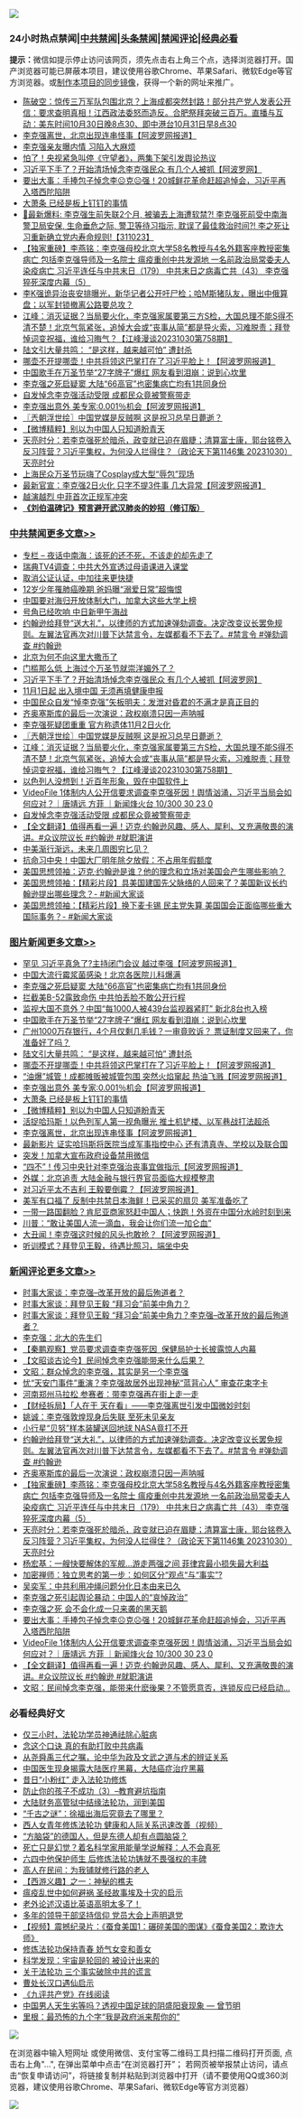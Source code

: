 ![](https://raw.githubusercontent.com/jsvpn/jsproxy/dev/64photo/fqnews-qr.jpg)

<div id="tt">
<h3>24小时热点禁闻|<a href="#%E4%B8%AD%E5%85%B1%E7%A6%81%E9%97%BB%E6%9B%B4%E5%A4%9A%E6%96%87%E7%AB%A0">中共禁闻</a>|<a href="#%E5%9B%BE%E7%89%87%E6%96%B0%E9%97%BB%E6%9B%B4%E5%A4%9A%E6%96%87%E7%AB%A0">头条禁闻</a>|<a href="#%E6%96%B0%E9%97%BB%E8%AF%84%E8%AE%BA%E6%9B%B4%E5%A4%9A%E6%96%87%E7%AB%A0">禁闻评论|<a href="#%E5%BF%85%E7%9C%8B%E7%BB%8F%E5%85%B8%E5%A5%BD%E6%96%87">经典必看</a></h3>
<div><b>提示：</b>微信如提示停止访问该网页，须先点击右上角三个点，选择浏览器打开。国产浏览器可能已屏蔽本项目，建议使用谷歌Chrome、苹果Safari、微软Edge等官方浏览器。或<a href="%E5%88%B6%E4%BD%9Cgit%E7%A6%81%E9%97%BB%E9%95%9C%E5%83%8F.md">制作本项目的同步镜像</a>，获得一个新的网址来推广。</div>
<ul>

<li><a href="/sohnews/20231031/1954609.md">陈破空：惊传三万军队包围北京？上海成都突然封路！部分共产党人发表公开信：要求查明真相！江西政法委怒而造反。合肥祭拜突破三百万。直播与互动：美东时间10月30日晚8点30、即中港台10月31日早8点30</a></li>
<li><a href="/topimagenews/20231031/1954630.md">李克强离世，北京出现连串怪事【阿波罗网报道】</a></li>
<li><a href="/baitai/20231031/1954926.md">李克强亲友曝内情 习陷入大麻烦</a></li>
<li><a href="/cnnews/20231031/1954616.md">怕了！央视紧急叫停《守望者》，两集下架引发舆论热议</a></li>
<li><a href="/cbnews/20231031/1954792.md">习近平下手了？开始清场悼念李克强民众 有几个人被抓【阿波罗网】</a></li>
<li><a href="/comments/20231031/1954643.md">要出大事：手捧包子悼念李☹️克☹️强！20城鲜花革命赶超追悼会，习近平再入塔西陀陷阱</a></li>
<li><a href="/topimagenews/20231031/1954726.md">大萧条 已经是板上钉钉的事情</a></li>
<li><a href="/sohnews/20231031/1954887.md">🧨最新爆料: 李克强生前失联2个月, 被骗去上海遭软禁?! 李克强死前受中南海警卫局安保, 生命垂危之际, 警卫等待习指示, 耽误了最佳救治时间?! 李之死让习重新确立党内寿命规则!【311023】</a></li>
<li><a href="/comments/20231031/1954736.md">【独家重磅】李燕铭：李克强母校北京大学58名教授与4名外籍客座教授密集病亡 包括李克强导师及一名院士 瘟疫重创中共发源地 一名前政治局常委夫人染疫病亡 习近平连任与中共末日（179） 中共末日之病毒亡共（43） 李克强猝死深度内幕（5）</a></li>
<li><a href="/sohnews/20231031/1954628.md">李K强诡异治丧安排曝光，新华记者公开吁尸检；哈M斯猪队友，曝出中俄算盘；以军封锁撤离公路要总攻？</a></li>
<li><a href="/cbnews/20231031/1954733.md">江峰：消灭证据？当局要火化，李克强家属要第三方S检，大国总理不能S得不清不楚！北京气氛紧张，追悼大会或“丧事从简”都是导火索，习难脱责；拜登悼词变祝福，谁给习晦气？【江峰漫谈20231030第758期】</a></li>
<li><a href="/topimagenews/20231031/1954835.md">陆文引大量共鸣： “是这样，越来越可怕” 遭封杀</a></li>
<li><a href="/topimagenews/20231031/1954815.md">哪壶不开提哪壶！中共将领这巴掌打在了习近平脸上！【阿波罗网报道】</a></li>
<li><a href="/topimagenews/20231031/1954863.md">中国歌手在万圣节举“27字牌子”爆红 网友看到泪崩：说到心坎里</a></li>
<li><a href="/topimagenews/20231031/1954941.md">李克强之死启疑窦 大陆“66高官”也密集病亡均有1共同身份</a></li>
<li><a href="/cbnews/20231031/1954631.md">自发悼念李克强活动受限 成都民众竟被警察带走</a></li>
<li><a href="/topimagenews/20231031/1954803.md">李克强出意外 美专家:0.001％机会【阿波罗网报道】</a></li>
<li><a href="/cbnews/20231031/1954735.md">〖兲朝浮世绘〗中国党媒是反贼啊 这是祝习总早日薨逝？</a></li>
<li><a href="/topimagenews/20231031/1954701.md">【微博精粹】别以为中国人只知道盼青天</a></li>
<li><a href="/comments/20231031/1954681.md">天亮时分：若李克强死於暗杀，政变就已迫在眉睫；清算富士康，郭台铭卷入反习阵营？习近平集权，为何没人拦得住？（政论天下第1146集 20231030）天亮时分</a></li>
<li><a href="/cnnews/20231031/1954866.md">上海民众万圣节玩嗨了Cosplay成大型“辱包”现场</a></li>
<li><a href="/cnnews/20231031/1954879.md">最新官宣：李克强2日火化 只字不提3件事 几大异常【阿波罗网报道】</a></li>
<li><a href="/worldnews/20231031/1954837.md">越演越烈 中菲首次正规军冲突</a></li>
<li><b><a href="/comments/20200207/1272816.md" target="_blank">《刘伯温碑记》预言避开武汉肺炎的妙招（修订版）</a></b></li>
</ul>
</div>

<div class="catlist">
<h3><a href="/cbnews/" target="_blank">中共禁闻</a><span><a href="/cbnews/" target="_blank" rel="nofollow">更多文章>></a></span></h3>
<ul>
<li><a href="/cbnews/20231031/1954999.md" target="_blank">专栏 &#8211; 夜话中南海：该死的还不死，不该走的却先走了</a></li>
<li><a href="/cbnews/20231031/1954987.md" target="_blank">瑞典TV4调查：中共大外宣透过母语课进入课堂</a></li>
<li><a href="/cbnews/20231031/1954986.md" target="_blank">取消公证认证，中加往来更快捷</a></li>
<li><a href="/cbnews/20231031/1954985.md" target="_blank">12岁少年罹肺癌晚期 爸妈曝“溺爱日常”超悔恨</a></li>
<li><a href="/cbnews/20231031/1954984.md" target="_blank">中国要对海归开放体制大门，加拿大这些大学上榜</a></li>
<li><a href="/cbnews/20231031/1954945.md" target="_blank">号角已经吹响 中日新甲午海战</a></li>
<li><a href="/comments/20231031/1954893.md" target="_blank">约翰逊给拜登“送大礼”，以律师的方式加速弹劾调查。决定改变议长罢免规则。左翼法官再次对川普下达禁言令，左媒都看不下去了。#禁言令 #弹劾调查 #约翰逊</a></li>
<li><a href="/cbnews/20231031/1954836.md" target="_blank">北京为何不向这里大撒币了</a></li>
<li><a href="/cbnews/20231031/1954816.md" target="_blank">门槛那么低 上海过个万圣节就崇洋媚外了？</a></li>
<li><a href="/cbnews/20231031/1954792.md" target="_blank">习近平下手了？开始清场悼念李克强民众 有几个人被抓【阿波罗网】</a></li>
<li><a href="/cbnews/20231031/1954791.md" target="_blank">11月1日起 出入境中国 无须再填健康申报</a></li>
<li><a href="/cbnews/20231031/1954776.md" target="_blank">中国民众自发“悼李克强”矢板明夫：发泄对昏君的不满才是真正目的</a></li>
<li><a href="/comments/20231031/1954774.md" target="_blank">齐奥塞斯库的最后一次演说：政权崩溃只因一声呐喊</a></li>
<li><a href="/cbnews/20231031/1954747.md" target="_blank">李克强死疑团重重 官方称遗体11月2日火化</a></li>
<li><a href="/cbnews/20231031/1954735.md" target="_blank">〖兲朝浮世绘〗中国党媒是反贼啊 这是祝习总早日薨逝？</a></li>
<li><a href="/cbnews/20231031/1954733.md" target="_blank">江峰：消灭证据？当局要火化，李克强家属要第三方S检，大国总理不能S得不清不楚！北京气氛紧张，追悼大会或“丧事从简”都是导火索，习难脱责；拜登悼词变祝福，谁给习晦气？【江峰漫谈20231030第758期】</a></li>
<li><a href="/cbnews/20231031/1954665.md" target="_blank">以色列人没想到！近百年形象，毁在中国软件上</a></li>
<li><a href="/comments/20231031/1954636.md" target="_blank">VideoFile 1体制内人公开信要求调查李克强死因！舆情汹涌，习近平当局会如何应对？｜唐靖远 方菲 ｜新闻烽火台 10/300 30 23 0</a></li>
<li><a href="/cbnews/20231031/1954631.md" target="_blank">自发悼念李克强活动受限 成都民众竟被警察带走</a></li>
<li><a href="/comments/20231031/1954624.md" target="_blank">【全文翻译】值得再看一遍！迈克·约翰逊风趣、感人、犀利、又充满敬畏的演讲。#众议院议长 #约翰逊 #就职演讲</a></li>
<li><a href="/cbnews/20231031/1954614.md" target="_blank">中美渐行渐远，未来几周图穷匕见？</a></li>
<li><a href="/cbnews/20231031/1954613.md" target="_blank">抗命习中央！中国大厂明年除夕放假：不占用年假额度</a></li>
<li><a href="/cbnews/20231031/1954596.md" target="_blank">美国思想领袖：迈克‧约翰逊是谁？他的理念和立场对美国会产生哪些影响？</a></li>
<li><a href="/cbnews/20231031/1954590.md" target="_blank">美国思想领袖：【精彩片段】具美国建国先父脉络的人回来了？美国新议长约翰逊提出哪些理念？- #新闻大家谈</a></li>
<li><a href="/cbnews/20231031/1954589.md" target="_blank">美国思想领袖：【精彩片段】换下麦卡锡 民主党失算 美国国会正面临哪些重大国际事务？- #新闻大家谈</a></li>

</ul>
</div>
<div class="catlist">
<h3><a href="/topimagenews/" target="_blank">图片新闻</a><span><a href="/topimagenews/" target="_blank" rel="nofollow">更多文章>></a></span></h3>
<ul>
<li><a href="/topimagenews/20231101/1955087.md" target="_blank">罕见 习近平真急了?主持闭门会议 越过李强【阿波罗网报道】</a></li>
<li><a href="/topimagenews/20231031/1954983.md" target="_blank">中国大流行霉浆菌感染！北京各医院儿科爆满</a></li>
<li><a href="/topimagenews/20231031/1954941.md" target="_blank">李克强之死启疑窦 大陆“66高官”也密集病亡均有1共同身份</a></li>
<li><a href="/topimagenews/20231031/1954896.md" target="_blank">拦截美B-52露致命伤 中共怕丢脸不敢公开行程</a></li>
<li><a href="/topimagenews/20231031/1954864.md" target="_blank">监视大国不意外？中国“每1000人被439台监视器紧盯” 新北8台也入榜</a></li>
<li><a href="/topimagenews/20231031/1954863.md" target="_blank">中国歌手在万圣节举“27字牌子”爆红 网友看到泪崩：说到心坎里</a></li>
<li><a href="/topimagenews/20231031/1954851.md" target="_blank">广州1000万存银行，4个月仅剩几毛钱？一审竟败诉？ 票证制度又回来了，你准备好了吗？</a></li>
<li><a href="/topimagenews/20231031/1954835.md" target="_blank">陆文引大量共鸣： “是这样，越来越可怕” 遭封杀</a></li>
<li><a href="/topimagenews/20231031/1954815.md" target="_blank">哪壶不开提哪壶！中共将领这巴掌打在了习近平脸上！【阿波罗网报道】</a></li>
<li><a href="/topimagenews/20231031/1954804.md" target="_blank">“油爆”城管！成都摊贩被城管包围 突然火焰窜起 热油飞溅【阿波罗网报道】</a></li>
<li><a href="/topimagenews/20231031/1954803.md" target="_blank">李克强出意外 美专家:0.001％机会【阿波罗网报道】</a></li>
<li><a href="/topimagenews/20231031/1954726.md" target="_blank">大萧条 已经是板上钉钉的事情</a></li>
<li><a href="/topimagenews/20231031/1954701.md" target="_blank">【微博精粹】别以为中国人只知道盼青天</a></li>
<li><a href="/topimagenews/20231031/1954682.md" target="_blank">活捉哈玛斯！以色列军人第一视角曝光 推土机铲楼、以军巷战打法超杀</a></li>
<li><a href="/topimagenews/20231031/1954630.md" target="_blank">李克强离世，北京出现连串怪事【阿波罗网报道】</a></li>
<li><a href="/topimagenews/20231031/1954629.md" target="_blank">最新影片 证实哈玛斯将医院当成军事指控中心 还有清真寺、学校以及联合国</a></li>
<li><a href="/topimagenews/20231031/1954612.md" target="_blank">突发！加拿大宣布政府设备禁用微信</a></li>
<li><a href="/topimagenews/20231030/1954436.md" target="_blank">“四不”！传习中央针对李克强治丧事宜做指示【阿波罗网报道】</a></li>
<li><a href="/topimagenews/20231030/1954435.md" target="_blank">外媒：北京追责 大陆金融与银行界官员面临大规模整肃</a></li>
<li><a href="/topimagenews/20231030/1954434.md" target="_blank">对习近平太不吉利 王毅要倒霉？【阿波罗网报道】</a></li>
<li><a href="/topimagenews/20231030/1954354.md" target="_blank">美军有口福了 反制中共禁日本海鲜！已采买的扇贝 美军准备吃了</a></li>
<li><a href="/topimagenews/20231030/1954343.md" target="_blank">一带一路国翻脸？肯尼亚商家怒赶中国人；快跑！外资在中国分水岭时刻到来</a></li>
<li><a href="/topimagenews/20231030/1954342.md" target="_blank">川普：“敢让美国人流一滴血，我会让你们流一加仑血”</a></li>
<li><a href="/topimagenews/20231030/1954321.md" target="_blank">大丑闻！李克强这时候的风头也敢抢？【阿波罗网报道】</a></li>
<li><a href="/topimagenews/20231030/1954265.md" target="_blank">听训模式？拜登见王毅，待遇比照习，端坐中央</a></li>

</ul>
</div>
<div class="catlist">
<h3><a href="/comments/" target="_blank">新闻评论</a><span><a href="/comments/" target="_blank" rel="nofollow">更多文章>></a></span></h3>
<ul>
<li><a href="/comments/20231031/1955002.md" target="_blank">时事大家谈：李克强&#8211;改革开放的最后殉道者？</a></li>
<li><a href="/comments/20231031/1955001.md" target="_blank">时事大家谈：拜登见王毅 “拜习会”前美中角力？</a></li>
<li><a href="/comments/20231031/1955000.md" target="_blank">时事大家谈：拜登见王毅 “拜习会”前美中角力？李克强&#8211;改革开放的最后殉道者？</a></li>
<li><a href="/comments/20231031/1954993.md" target="_blank">李克强：北大的先生们</a></li>
<li><a href="/comments/20231031/1954959.md" target="_blank">【秦鹏观察】党员要求调查李克强死因  保健局护士长披露惊人内幕</a></li>
<li><a href="/comments/20231031/1954958.md" target="_blank">【文昭谈古论今】民间悼念李克强能带来什么后果？</a></li>
<li><a href="/comments/20231031/1954956.md" target="_blank">文昭：群众悼念的李克强，其实是另一个李克强</a></li>
<li><a href="/comments/20231031/1954924.md" target="_blank">忧“天安门事件”重演？李克强故居外出现神秘“蓝背心人” 审查花束字卡</a></li>
<li><a href="/comments/20231031/1954923.md" target="_blank">河南郑州马拉松 参赛者：带李克强再在街上走一走</a></li>
<li><a href="/comments/20231031/1954913.md" target="_blank">【财经拆局】「人在干 天在看」——李克强离世引发中国微妙时刻</a></li>
<li><a href="/comments/20231031/1954904.md" target="_blank">姚诚：李克强敦煌现身后失联 至死未见亲友</a></li>
<li><a href="/comments/20231031/1954903.md" target="_blank">小行星“贝努”样本装罐送回地球 NASA竟打不开</a></li>
<li><a href="/comments/20231031/1954893.md" target="_blank">约翰逊给拜登“送大礼”，以律师的方式加速弹劾调查。决定改变议长罢免规则。左翼法官再次对川普下达禁言令，左媒都看不下去了。#禁言令 #弹劾调查 #约翰逊</a></li>
<li><a href="/comments/20231031/1954774.md" target="_blank">齐奥塞斯库的最后一次演说：政权崩溃只因一声呐喊</a></li>
<li><a href="/comments/20231031/1954736.md" target="_blank">【独家重磅】李燕铭：李克强母校北京大学58名教授与4名外籍客座教授密集病亡 包括李克强导师及一名院士 瘟疫重创中共发源地 一名前政治局常委夫人染疫病亡 习近平连任与中共末日（179） 中共末日之病毒亡共（43） 李克强猝死深度内幕（5）</a></li>
<li><a href="/comments/20231031/1954681.md" target="_blank">天亮时分：若李克强死於暗杀，政变就已迫在眉睫；清算富士康，郭台铭卷入反习阵营？习近平集权，为何没人拦得住？（政论天下第1146集 20231030）天亮时分</a></li>
<li><a href="/comments/20231031/1954671.md" target="_blank">杨宏基：一艘快要解体的军舰…游走两强之间 菲律宾最小损失最大利益</a></li>
<li><a href="/comments/20231031/1954670.md" target="_blank">加密禅师：独立思考的第一步：如何区分“观点“与“事实”?</a></li>
<li><a href="/comments/20231031/1954669.md" target="_blank">吴奕军：中共利用冲绳问题分化日本由来已久</a></li>
<li><a href="/comments/20231031/1954668.md" target="_blank">李克强之死引起舆论暴动：中国人的“哀悼政治”</a></li>
<li><a href="/comments/20231031/1954647.md" target="_blank">李克强之死 会不会化成一只来袭的黑天鹅</a></li>
<li><a href="/comments/20231031/1954643.md" target="_blank">要出大事：手捧包子悼念李☹️克☹️强！20城鲜花革命赶超追悼会，习近平再入塔西陀陷阱</a></li>
<li><a href="/comments/20231031/1954636.md" target="_blank">VideoFile 1体制内人公开信要求调查李克强死因！舆情汹涌，习近平当局会如何应对？｜唐靖远 方菲 ｜新闻烽火台 10/300 30 23 0</a></li>
<li><a href="/comments/20231031/1954624.md" target="_blank">【全文翻译】值得再看一遍！迈克·约翰逊风趣、感人、犀利、又充满敬畏的演讲。#众议院议长 #约翰逊 #就职演讲</a></li>
<li><a href="/comments/20231031/1954610.md" target="_blank">文昭：民间悼念李克强，能带来什麽後果？不管愿意否，连锁反应已经启动&#8230;</a></li>

</ul>
</div>

<div class="catlist">
<h3>必看经典好文</h3>
<ul>
<li><a href="/health/20170626/780270.md" target="_blank">仅三小时，法轮功学员神通祛除心脏病</a></li>
<li><a href="/comments/20200707/1357090.md" target="_blank">念这个口诀 真的有助打败中共病毒</a></li>
<li><a href="/tculture/20180501/935934.md" target="_blank">从尧舜禹三代之嘱，论中华为政及文武之道与术的辨证关系</a></li>
<li><a href="/comments/20230815/1920336.md" target="_blank">中国医生现身揭露大陆医疗黑幕，大陆癌症治疗黑幕</a></li>
<li><a href="/cbnews/20211123/1656425.md" target="_blank">昔日“小粉红” 走入法轮功修炼</a></li>
<li><a href="/comments/20230918/1935105.md" target="_blank">防止你的孩子不成功（3）&#8211;教育避坑指南</a></li>
<li><a href="/cbnews/20220713/1757692.md" target="_blank">大陆财务高管狱中结缘法轮功，润到美国</a></li>
<li><a href="/lifebaike/20210704/1580186.md" target="_blank">“千古之谜”：徐福出海后究竟去了哪里？</a></li>
<li><a href="/comments/20220520/1735217.md" target="_blank">西人女青年修炼法轮功 健康和人际关系迅速改善（视频）</a></li>
<li><a href="/comments/20220129/1685716.md" target="_blank">“方脑袋”的德国人，但是东德人却有点圆脑袋？</a></li>
<li><a href="/comments/20200704/1355375.md" target="_blank">死亡只是幻觉？着名科学家用能量学说解释：人不会真死</a></li>
<li><a href="/comments/20200926/1403542.md" target="_blank">六四中他保护师生 后修炼法轮功铸就不畏强权的丰碑</a></li>
<li><a href="/tculture/20121023/72121.md" target="_blank">高人在民间：为我铺就修行路的老人</a></li>
<li><a href="/comments/20210210/1484775.md" target="_blank">【西游义趣】之一：神秘的樵夫</a></li>
<li><a href="/comments/20200618/1346823.md" target="_blank">瘟疫乱世中如何避祸 圣经故事埃及十灾的启示</a></li>
<li><a href="/cbnews/20230826/1925513.md" target="_blank">老外论述汉语比英语高明太多了！</a></li>
<li><a href="/comments/20210307/1500218.md" target="_blank">多年的领导干部坚持信仰 党员大会上声明退党</a></li>
<li><a href="/comments/20210123/1473011.md" target="_blank">【视频】震撼纪录片：《蚕食美国1：碾碎美国的图谋》《蚕食美国2：欺诈大师》</a></li>
<li><a href="/cbnews/20210720/1590052.md" target="_blank">修炼法轮功保持青春 娇气女变和善女</a></li>
<li><a href="/comments/20230228/1854345.md" target="_blank">科学发现：宇宙是轮回的 被设计出来的</a></li>
<li><a href="/cbnews/20200703/1354907.md" target="_blank">关于法轮功 三个事实破除中共的谎言</a></li>
<li><a href="/comments/20230417/1873184.md" target="_blank">曹处长汉口遇仙启示</a></li>
<li><a href="/bookonline/20131116/201057.md" target="_blank">《九评共产党》在线阅读</a></li>
<li><a href="/comments/20220208/1689146.md" target="_blank">中国男人天生劣等吗？透视中国足球的阴盛阳衰现象 — 曾节明</a></li>
<li><a href="/lifebaike/20210115/1468011.md" target="_blank">里根：最恐怖的九个字“我是政府派来帮你的”</a></li>

</ul>
</div>

![](https://raw.githubusercontent.com/jsvpn/jsproxy/dev/64photo/fqnews-qr.jpg)

在浏览器中输入短网址 或使用微信、支付宝等二维码工具扫描二维码打开页面, 点击右上角"...", 在弹出菜单中点击“在浏览器打开”； 若网页被举报禁止访问，请点击“恢复申请访问”，将链接复制并粘贴到浏览器中打开（请不要使用QQ或360浏览器，建议使用谷歌Chrome、苹果Safari、微软Edge等官方浏览器）

![](https://raw.githubusercontent.com/jsvpn/jsproxy/dev/64photo/wx.jpg)
